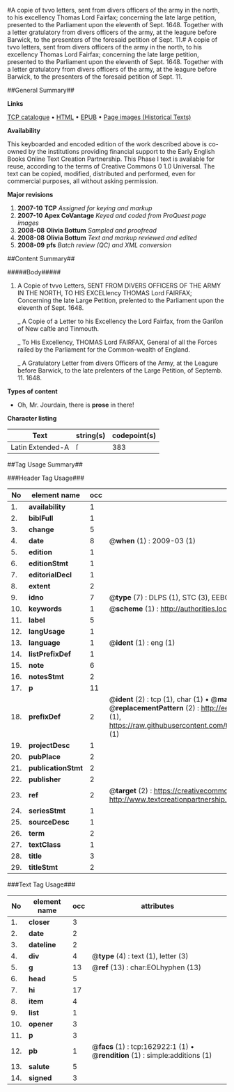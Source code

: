 #A copie of tvvo letters, sent from divers officers of the army in the north, to his excellency Thomas Lord Fairfax; concerning the late large petition, presented to the Parliament upon the eleventh of Sept. 1648. Together with a letter gratulatory from divers officers of the army, at the leagure before Barwick, to the presenters of the foresaid petition of Sept. 11.#
A copie of tvvo letters, sent from divers officers of the army in the north, to his excellency Thomas Lord Fairfax; concerning the late large petition, presented to the Parliament upon the eleventh of Sept. 1648. Together with a letter gratulatory from divers officers of the army, at the leagure before Barwick, to the presenters of the foresaid petition of Sept. 11.

##General Summary##

**Links**

[TCP catalogue](http://www.ota.ox.ac.uk/tcp/)  • 
[HTML](http://tei.it.ox.ac.uk/tcp/Texts-HTML/free/A80/A80539.html)  • 
[EPUB](http://tei.it.ox.ac.uk/tcp/Texts-EPUB/free/A80/A80539.epub) • 
[Page images (Historical Texts)](https://data.historicaltexts.jisc.ac.uk/view?pubId=eebo-99869747e&pageId=eebo-99869747e-162922-1)

**Availability**

This keyboarded and encoded edition of the
	       work described above is co-owned by the institutions
	       providing financial support to the Early English Books
	       Online Text Creation Partnership. This Phase I text is
	       available for reuse, according to the terms of Creative
	       Commons 0 1.0 Universal. The text can be copied,
	       modified, distributed and performed, even for
	       commercial purposes, all without asking permission.

**Major revisions**

1. __2007-10__ __TCP__ *Assigned for keying and markup*
1. __2007-10__ __Apex CoVantage__ *Keyed and coded from ProQuest page images*
1. __2008-08__ __Olivia Bottum__ *Sampled and proofread*
1. __2008-08__ __Olivia Bottum__ *Text and markup reviewed and edited*
1. __2008-09__ __pfs__ *Batch review (QC) and XML conversion*

##Content Summary##

#####Body#####

1. A Copie of tvvo Letters, SENT FROM DIVERS OFFICERS OF THE ARMY IN THE NORTH, TO HIS EXCELlency THOMAS Lord FAIRFAX; Concerning the late Large Petition, preſented to the Parliament upon the eleventh of Sept. 1648.

    _ A Copie of a Letter to his Excellency the Lord Fairfax, from the Gariſon of New caſtle and Tinmouth.

    _ To His Excellency, THOMAS Lord FAIRFAX, General of all the Forces raiſed by the Parliament for the Common-wealth of England.

    _ A Gratulatory Letter from divers Officers of the Army, at the Leagure before Barwick, to the late preſenters of the Large Petition, of Septemb. 11. 1648.

**Types of content**

  * Oh, Mr. Jourdain, there is **prose** in there!

**Character listing**


|Text|string(s)|codepoint(s)|
|---|---|---|
|Latin Extended-A|ſ|383|

##Tag Usage Summary##

###Header Tag Usage###

|No|element name|occ|attributes|
|---|---|---|---|
|1.|__availability__|1||
|2.|__biblFull__|1||
|3.|__change__|5||
|4.|__date__|8| @__when__ (1) : 2009-03 (1)|
|5.|__edition__|1||
|6.|__editionStmt__|1||
|7.|__editorialDecl__|1||
|8.|__extent__|2||
|9.|__idno__|7| @__type__ (7) : DLPS (1), STC (3), EEBO-CITATION (1), PROQUEST (1), VID (1)|
|10.|__keywords__|1| @__scheme__ (1) : http://authorities.loc.gov/ (1)|
|11.|__label__|5||
|12.|__langUsage__|1||
|13.|__language__|1| @__ident__ (1) : eng (1)|
|14.|__listPrefixDef__|1||
|15.|__note__|6||
|16.|__notesStmt__|2||
|17.|__p__|11||
|18.|__prefixDef__|2| @__ident__ (2) : tcp (1), char (1)  •  @__matchPattern__ (2) : ([0-9\-]+):([0-9IVX]+) (1), (.+) (1)  •  @__replacementPattern__ (2) : http://eebo.chadwyck.com/downloadtiff?vid=$1&page=$2 (1), https://raw.githubusercontent.com/textcreationpartnership/Texts/master/tcpchars.xml#$1 (1)|
|19.|__projectDesc__|1||
|20.|__pubPlace__|2||
|21.|__publicationStmt__|2||
|22.|__publisher__|2||
|23.|__ref__|2| @__target__ (2) : https://creativecommons.org/publicdomain/zero/1.0/ (1), http://www.textcreationpartnership.org/docs/. (1)|
|24.|__seriesStmt__|1||
|25.|__sourceDesc__|1||
|26.|__term__|2||
|27.|__textClass__|1||
|28.|__title__|3||
|29.|__titleStmt__|2||


###Text Tag Usage###

|No|element name|occ|attributes|
|---|---|---|---|
|1.|__closer__|3||
|2.|__date__|2||
|3.|__dateline__|2||
|4.|__div__|4| @__type__ (4) : text (1), letter (3)|
|5.|__g__|13| @__ref__ (13) : char:EOLhyphen (13)|
|6.|__head__|5||
|7.|__hi__|17||
|8.|__item__|4||
|9.|__list__|1||
|10.|__opener__|3||
|11.|__p__|3||
|12.|__pb__|1| @__facs__ (1) : tcp:162922:1 (1)  •  @__rendition__ (1) : simple:additions (1)|
|13.|__salute__|5||
|14.|__signed__|3||
